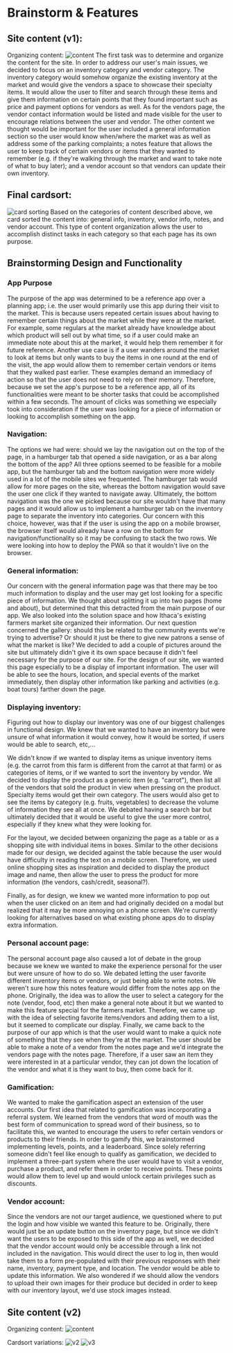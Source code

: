 # Brainstorm & Features

## Site content (v1):

Organizing content:
![content](brainstorm/content.jpg)
The first task was to determine and organize the content for the site. In order to address our user's main issues, we decided to focus on an inventory category and vendor category. The inventory category would somehow organize the existing inventory at the market and would give the vendors a space to showcase their specialty items. It would allow the user to filter and search through these items and give them information on certain points that they found important such as price and payment options for vendors as well. As for the vendors page, the vendor contact information would be listed and made visible for the user to encourage relations between the user and vendor. The other content we thought would be important for the user included a general information section so the user would know when/where the market was as well as address some of the parking complaints; a notes feature that allows the user to keep track of certain vendors or items that they wanted to remember (e.g. if they're walking through the market and want to take note of what to buy later); and a vendor account so that vendors can update their own inventory.

## Final cardsort: 
![card sorting](brainstorm/cardsort.jpg)
Based on the categories of content described above, we card sorted the content into: general info, inventory, vendor info, notes, and vendor account. This type of content organization allows the user to accomplish distinct tasks in each category so that each page has its own purpose.

## Brainstorming Design and Functionality

### App Purpose
The purpose of the app was determined to be a reference app over a planning app; i.e. the user would primarily use this app during their visit to the market. This is because users repeated certain issues about having to remember certain things about the market while they were at the market. For example, some regulars at the market already have knowledge about which product will sell out by what time, so if a user could make an immediate note about this at the market, it would help them remember it for future reference. Another use case is if a user wanders around the market to look at items but only wants to buy the items in one round at the end of the visit, the app would allow them to remember certain vendors or items that they walked past earlier. These examples demand an immediacy of action so that the user does not need to rely on their memory. Therefore, because we set the app's purpose to be a reference app, all of its functionalities were meant to be shorter tasks that could be accomplished within a few seconds. The amount of clicks was something we especially took into consideration if the user was looking for a piece of information or looking to accomplish something on the app.

### Navigation:
The options we had were: should we lay the navigation out on the top of the page, in a hamburger tab that opened a side navigation, or as a bar along the bottom of the app? All three options seemed to be feasible for a mobile app, but the hamburger tab and the bottom navigation were more widely used in a lot of the mobile sites we frequented. The hamburger tab would allow for more pages on the site, whereas the bottom navigation would save the user one click if they wanted to navigate away. Ultimately, the bottom navigation was the one we picked because our site wouldn't have that many pages and it would allow us to implement a hamburger tab on the inventory page to separate the inventory into categories. Our concern with this choice, however, was that if the user is using the app on a mobile browser, the browser itself would already have a row on the bottom for navigation/functionality so it may be confusing to stack the two rows. We were looking into how to deploy the PWA so that it wouldn't live on the browser. 

### General information:
Our concern with the general information page was that there may be too much information to display and the user may get lost looking for a specific piece of information. We thought about splitting it up into two pages (home and about), but determined that this detracted from the main purpose of our app. We also looked into the solution space and how Ithaca's existing farmers market site organized their information. Our next question concerned the gallery: should this be related to the community events we're trying to advertise? Or should it just be there to give new patrons a sense of what the market is like? We decided to add a couple of pictures around the site but ultimately didn't give it its own space because it didn't feel necessary for the purpose of our site. For the design of our site, we wanted this page especially to be a display of important information. The user will be able to see the hours, location, and special events of the market immediately, then display other information like parking and activities (e.g. boat tours) farther down the page.

### Displaying inventory:
Figuring out how to display our inventory was one of our biggest challenges in functional design. We knew that we wanted to have an inventory but were unsure of what information it would convey, how it would be sorted, if users would be able to search, etc,... 

We didn't know if we wanted to display items as unique inventory items (e.g. the carrot from this farm is different from the carrot at that farm) or as categories of items, or if we wanted to sort the inventory by vendor. We decided to display the product as a generic item (e.g. "carrot"), then list all of the vendors that sold the product in view when pressing on the product. Specialty items would get their own category. The users would also get to see the items by category (e.g. fruits, vegetables) to decrease the volume of information they see all at once. We debated having a search bar but ultimately decided that it would be useful to give the user more control, especially if they knew what they were looking for.

For the layout, we decided between organizing the page as a table or as a shopping site with individual items in boxes. Similar to the other decisions made for our design, we decided against the table because the user would have difficulty in reading the text on a mobile screen. Therefore, we used online shopping sites as inspiration and decided to display the product image and name, then allow the user to press the product for more information (the vendors, cash/credit, seasonal?).

Finally, as for design, we knew we wanted more information to pop out when the user clicked on an item and had originally decided on a modal but realized that it may be more annoying on a phone screen. We're currently looking for alternatives based on what existing phone apps do to display extra information.

### Personal account page:
The personal account page also caused a lot of debate in the group because we knew we wanted to make the experience personal for the user but were unsure of how to do so. We debated letting the user favorite different inventory items or vendors, or just being able to write notes. We weren't sure how this notes feature would differ from the notes app on the phone. Originally, the idea was to allow the user to select a category for the note (vendor, food, etc) then make a general note about it but we wanted to make this feature special for the farmers market. Therefore, we came up with the idea of selecting favorite items/vendors and adding them to a list, but it seemed to complicate our display. Finally, we came back to the purpose of our app which is that the user would want to make a quick note of something that they see when they're at the market. The user should be able to make a note of a vendor from the notes page and we'd integrate the vendors page with the notes page. Therefore, if a user saw an item they were interested in at a particular vendor, they can jot down the location of the vendor and what it is they want to buy, then come back for it. 

### Gamification:
We wanted to make the gamification aspect an extension of the user accounts. Our first idea that related to gamification was incorporating a referral system. We learned from the vendors that word of mouth was the best form of communication to spread word of their business, so to facilitate this, we wanted to encourage the users to refer certain vendors or products to their friends. In order to gamify this, we brainstormed implementing levels, points, and a leaderboard. Since solely referring someone didn't feel like enough to qualify as gamification, we decided to implement a three-part system where the user would have to visit a vendor, purchase a product, and refer them in order to receive points. These points would allow them to level up and would unlock certain privileges such as discounts.

### Vendor account:
Since the vendors are not our target audience, we questioned where to put the login and how visible we wanted this feature to be. Originally, there would just be an update button on the inventory page, but since we didn't want the users to be exposed to this side of the app as well, we decided that the vendor account would only be accessible through a link not included in the navigation. This would direct the user to log in, then would take them to a form pre-populated with their previous responses with their name, inventory, payment type, and location. The vendor would be able to update this information. We also wondered if we should allow the vendors to upload their own images for their produce but decided in order to keep with our inventory layout, we'd use stock images instead. 

## Site content (v2)

Organizing content: 
![content](brainstorm/contentv2.jpg)

Cardsort variations:
![v2](brainstorm/cardsortv2.jpg)
![v3](brainstorm/cardsortv3.jpg)